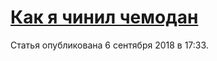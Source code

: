 # [Как я чинил чемодан](https://pikabu.ru/story/kak_ya_chinil_chemodan_6139178)

Статья опубликована 6 сентября 2018 в 17:33.
